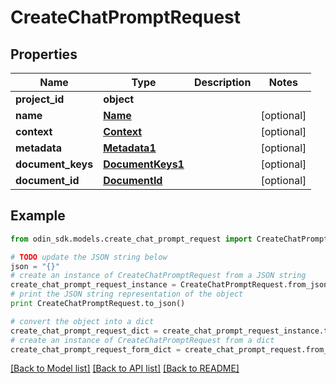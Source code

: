 # CreateChatPromptRequest


## Properties

Name | Type | Description | Notes
------------ | ------------- | ------------- | -------------
**project_id** | **object** |  | 
**name** | [**Name**](Name.md) |  | [optional] 
**context** | [**Context**](Context.md) |  | [optional] 
**metadata** | [**Metadata1**](Metadata1.md) |  | [optional] 
**document_keys** | [**DocumentKeys1**](DocumentKeys1.md) |  | [optional] 
**document_id** | [**DocumentId**](DocumentId.md) |  | [optional] 

## Example

```python
from odin_sdk.models.create_chat_prompt_request import CreateChatPromptRequest

# TODO update the JSON string below
json = "{}"
# create an instance of CreateChatPromptRequest from a JSON string
create_chat_prompt_request_instance = CreateChatPromptRequest.from_json(json)
# print the JSON string representation of the object
print CreateChatPromptRequest.to_json()

# convert the object into a dict
create_chat_prompt_request_dict = create_chat_prompt_request_instance.to_dict()
# create an instance of CreateChatPromptRequest from a dict
create_chat_prompt_request_form_dict = create_chat_prompt_request.from_dict(create_chat_prompt_request_dict)
```
[[Back to Model list]](../README.md#documentation-for-models) [[Back to API list]](../README.md#documentation-for-api-endpoints) [[Back to README]](../README.md)



